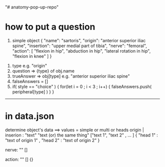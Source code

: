 "# anatomy-pop-up-repo" 


# how to put a question

1) simple object
 {
  "name": "sartoris",
  "origin": "anterior superior iliac spine",
  "insertion": "upper medial part of tibia",
  "nerve": "femoral",
    "action": [
    "flexion in hip",
    "abduction in hip",
    "lateral rotation in hip",
    "flexion in knee"
    ]
  }
  
1. type e.g. "origin"
2. question => {type} of obj.name
3. trueAnswer => obj[type] e.g. "anterior superior iliac spine"
4. falseAnswers = []
5. if( style == "choice" ) {
  for(let i = 0 ; i < 3 ; i++) {
    falseAnswers.push( peripheral[type] )
  }
}


_______________________________

# in data.json

determine object's data  ==>  values = simple or multi or heads
origin | inserion
       : "text"
         "text (or) the same thing"
         ["text 1", "text 2" , ... ]
         {
           "head 1" : "text of origin 1" ,
           "head 2" : "text of origin 2"
         }
         
nerve: "" 
       []
       
action: ""
        []
        {}
